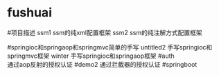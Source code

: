 # fushuai
#项目描述
ssm1 ssm的纯xml配置框架
ssm2 ssm的纯注解方式配置框架

#springioc和springaop和springmvc简单的手写
untitled2  手写springioc和springmvc框架
winter 手写springioc和springaop框架
#auth   
 通过aop反射的授权认证
#demo2
 通过拦截器的授权认证
#springboot

